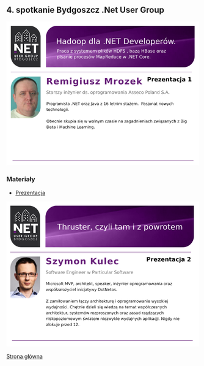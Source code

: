 ## 4. spotkanie Bydgoszcz .Net User Group

![Prezentacja 1](./1.png)

### Materiały

 - [Prezentacja](https://1drv.ms/b/s!AmEOO4UghMM_gjLoUM6M-lSneCBN?e=NwCEqS)

![Prezentacja 2](./2.png)

[Strona główna](/)

